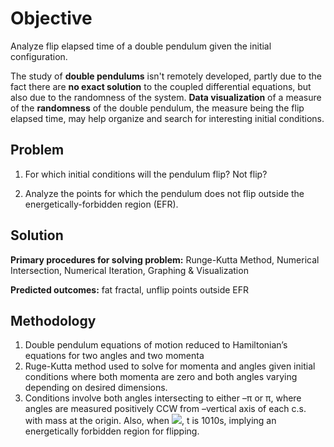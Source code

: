 # Objective

Analyze flip elapsed time of a double pendulum given the initial configuration.

The study of **double pendulums** isn't remotely developed, partly due to the fact there are **no exact solution** to the coupled differential equations, but also due to the randomness of the system. **Data visualization** of a measure of the **randomness** of the double pendulum, the measure being the flip elapsed time, may help organize and search for interesting initial conditions.

## Problem

1. For which initial conditions will the pendulum flip? Not flip?

2. Analyze the points for which the pendulum does not flip outside the energetically-forbidden region (EFR).

## Solution

**Primary procedures for solving problem:** Runge-Kutta Method, Numerical Intersection, Numerical Iteration, Graphing & Visualization

**Predicted outcomes:** fat fractal, unflip points outside EFR

## Methodology

1. Double pendulum equations of motion reduced to Hamiltonian’s equations for two angles and two momenta
2. Ruge-Kutta method used to solve for momenta and angles given initial conditions where both momenta are zero and both angles varying depending on desired dimensions.
3. Conditions involve both angles intersecting to either –π or π, where angles are measured positively CCW from –vertical axis of each c.s. with mass at the origin. Also, when <img src="https://render.githubusercontent.com/render/math?math=2\coscos \theta_1 %2B \cos \theta_2 ≥ 1">, t is 1010s, implying an energetically forbidden region for flipping.
